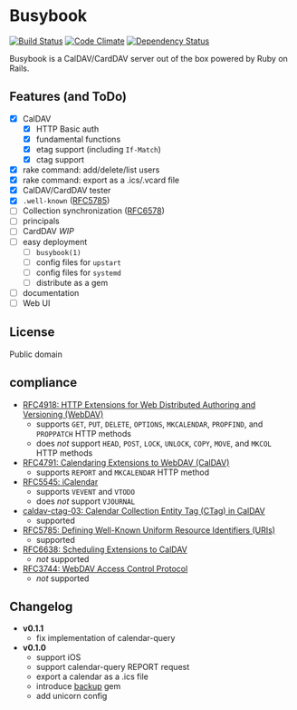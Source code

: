 Busybook
========
[![Build Status](https://travis-ci.org/nuta/busybook.svg?branch=master)](https://travis-ci.org/nuta/busybook)
[![Code Climate](https://codeclimate.com/github/nuta/busybook/badges/gpa.svg)](https://codeclimate.com/github/nuta/busybook)
[![Dependency Status](https://gemnasium.com/nuta/busybook.svg)](https://gemnasium.com/nuta/busybook)

Busybook is a CalDAV/CardDAV server out of the box powered by Ruby on Rails.

## Features (and ToDo)
- [x] CalDAV
  - [x] HTTP Basic auth
  - [x] fundamental functions
  - [x] etag support (including `If-Match`)
  - [x] ctag support
- [x] rake command: add/delete/list users
- [x] rake command: export as a .ics/.vcard file
- [x] CalDAV/CardDAV tester
- [x] `.well-known` ([RFC5785](https://tools.ietf.org/html/rfc5785))
- [ ] Collection synchronization ([RFC6578](https://tools.ietf.org/html/rfc6578))
- [ ] principals
- [ ] CardDAV *WIP*
- [ ] easy deployment
  - [ ] `busybook(1)`
  - [ ] config files for `upstart`
  - [ ] config files for `systemd`
  - [ ] distribute as a gem
- [ ] documentation
- [ ] Web UI

## License
Public domain

## compliance
- [RFC4918: HTTP Extensions for Web Distributed Authoring and Versioning (WebDAV)](http://tools.ietf.org/html/rfc4918)
  - supports `GET`, `PUT`, `DELETE`, `OPTIONS`, `MKCALENDAR`, `PROPFIND`, and `PROPPATCH` HTTP methods
  - does *not* support `HEAD`, `POST`, `LOCK`, `UNLOCK`, `COPY`, `MOVE`, and `MKCOL` HTTP methods
- [RFC4791: Calendaring Extensions to WebDAV (CalDAV)](http://tools.ietf.org/html/rfc4791)
  - supports `REPORT` and `MKCALENDAR` HTTP method
- [RFC5545: iCalendar](http://tools.ietf.org/html/rfc5545)
  - supports `VEVENT` and `VTODO`
  - does *not* support `VJOURNAL`
- [caldav-ctag-03: Calendar Collection Entity Tag (CTag) in CalDAV](https://trac.calendarserver.org/browser/CalendarServer/trunk/doc/Extensions/caldav-ctag.txt)
  - supported
- [RFC5785: Defining Well-Known Uniform Resource Identifiers (URIs)](https://tools.ietf.org/html/rfc5785)
  - supported
- [RFC6638: Scheduling Extensions to CalDAV](http://tools.ietf.org/html/rfc6638)
  - *not* supported
- [RFC3744: WebDAV Access Control Protocol](https://tools.ietf.org/html/rfc3744)
  - *not* supported

## Changelog
- **v0.1.1**
  - fix implementation of calendar-query
- **v0.1.0**
  - support iOS
  - support calendar-query REPORT request
  - export a calendar as a .ics file
  - introduce [backup](https://github.com/backup/backup) gem
  - add unicorn config
